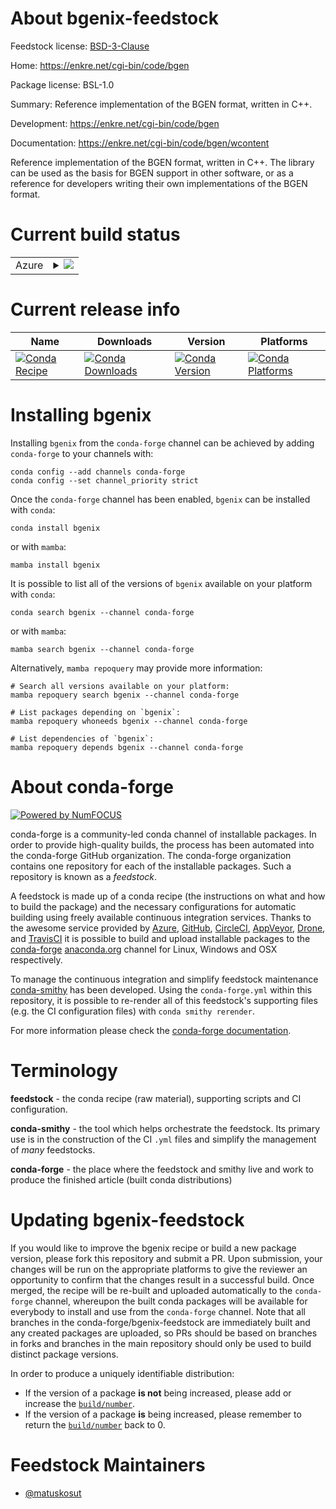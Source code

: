 About bgenix-feedstock
======================

Feedstock license: [BSD-3-Clause](https://github.com/conda-forge/bgenix-feedstock/blob/main/LICENSE.txt)

Home: https://enkre.net/cgi-bin/code/bgen

Package license: BSL-1.0

Summary: Reference implementation of the BGEN format, written in C++.

Development: https://enkre.net/cgi-bin/code/bgen

Documentation: https://enkre.net/cgi-bin/code/bgen/wcontent

Reference implementation of the BGEN format, written in C++.
The library can be used as the basis for BGEN support
in other software, or as a reference for developers
writing their own implementations of the BGEN format.


Current build status
====================


<table>
    
  <tr>
    <td>Azure</td>
    <td>
      <details>
        <summary>
          <a href="https://dev.azure.com/conda-forge/feedstock-builds/_build/latest?definitionId=10993&branchName=main">
            <img src="https://dev.azure.com/conda-forge/feedstock-builds/_apis/build/status/bgenix-feedstock?branchName=main">
          </a>
        </summary>
        <table>
          <thead><tr><th>Variant</th><th>Status</th></tr></thead>
          <tbody><tr>
              <td>linux_64</td>
              <td>
                <a href="https://dev.azure.com/conda-forge/feedstock-builds/_build/latest?definitionId=10993&branchName=main">
                  <img src="https://dev.azure.com/conda-forge/feedstock-builds/_apis/build/status/bgenix-feedstock?branchName=main&jobName=linux&configuration=linux%20linux_64_" alt="variant">
                </a>
              </td>
            </tr><tr>
              <td>osx_64</td>
              <td>
                <a href="https://dev.azure.com/conda-forge/feedstock-builds/_build/latest?definitionId=10993&branchName=main">
                  <img src="https://dev.azure.com/conda-forge/feedstock-builds/_apis/build/status/bgenix-feedstock?branchName=main&jobName=osx&configuration=osx%20osx_64_" alt="variant">
                </a>
              </td>
            </tr>
          </tbody>
        </table>
      </details>
    </td>
  </tr>
</table>

Current release info
====================

| Name | Downloads | Version | Platforms |
| --- | --- | --- | --- |
| [![Conda Recipe](https://img.shields.io/badge/recipe-bgenix-green.svg)](https://anaconda.org/conda-forge/bgenix) | [![Conda Downloads](https://img.shields.io/conda/dn/conda-forge/bgenix.svg)](https://anaconda.org/conda-forge/bgenix) | [![Conda Version](https://img.shields.io/conda/vn/conda-forge/bgenix.svg)](https://anaconda.org/conda-forge/bgenix) | [![Conda Platforms](https://img.shields.io/conda/pn/conda-forge/bgenix.svg)](https://anaconda.org/conda-forge/bgenix) |

Installing bgenix
=================

Installing `bgenix` from the `conda-forge` channel can be achieved by adding `conda-forge` to your channels with:

```
conda config --add channels conda-forge
conda config --set channel_priority strict
```

Once the `conda-forge` channel has been enabled, `bgenix` can be installed with `conda`:

```
conda install bgenix
```

or with `mamba`:

```
mamba install bgenix
```

It is possible to list all of the versions of `bgenix` available on your platform with `conda`:

```
conda search bgenix --channel conda-forge
```

or with `mamba`:

```
mamba search bgenix --channel conda-forge
```

Alternatively, `mamba repoquery` may provide more information:

```
# Search all versions available on your platform:
mamba repoquery search bgenix --channel conda-forge

# List packages depending on `bgenix`:
mamba repoquery whoneeds bgenix --channel conda-forge

# List dependencies of `bgenix`:
mamba repoquery depends bgenix --channel conda-forge
```


About conda-forge
=================

[![Powered by
NumFOCUS](https://img.shields.io/badge/powered%20by-NumFOCUS-orange.svg?style=flat&colorA=E1523D&colorB=007D8A)](https://numfocus.org)

conda-forge is a community-led conda channel of installable packages.
In order to provide high-quality builds, the process has been automated into the
conda-forge GitHub organization. The conda-forge organization contains one repository
for each of the installable packages. Such a repository is known as a *feedstock*.

A feedstock is made up of a conda recipe (the instructions on what and how to build
the package) and the necessary configurations for automatic building using freely
available continuous integration services. Thanks to the awesome service provided by
[Azure](https://azure.microsoft.com/en-us/services/devops/), [GitHub](https://github.com/),
[CircleCI](https://circleci.com/), [AppVeyor](https://www.appveyor.com/),
[Drone](https://cloud.drone.io/welcome), and [TravisCI](https://travis-ci.com/)
it is possible to build and upload installable packages to the
[conda-forge](https://anaconda.org/conda-forge) [anaconda.org](https://anaconda.org/)
channel for Linux, Windows and OSX respectively.

To manage the continuous integration and simplify feedstock maintenance
[conda-smithy](https://github.com/conda-forge/conda-smithy) has been developed.
Using the ``conda-forge.yml`` within this repository, it is possible to re-render all of
this feedstock's supporting files (e.g. the CI configuration files) with ``conda smithy rerender``.

For more information please check the [conda-forge documentation](https://conda-forge.org/docs/).

Terminology
===========

**feedstock** - the conda recipe (raw material), supporting scripts and CI configuration.

**conda-smithy** - the tool which helps orchestrate the feedstock.
                   Its primary use is in the construction of the CI ``.yml`` files
                   and simplify the management of *many* feedstocks.

**conda-forge** - the place where the feedstock and smithy live and work to
                  produce the finished article (built conda distributions)


Updating bgenix-feedstock
=========================

If you would like to improve the bgenix recipe or build a new
package version, please fork this repository and submit a PR. Upon submission,
your changes will be run on the appropriate platforms to give the reviewer an
opportunity to confirm that the changes result in a successful build. Once
merged, the recipe will be re-built and uploaded automatically to the
`conda-forge` channel, whereupon the built conda packages will be available for
everybody to install and use from the `conda-forge` channel.
Note that all branches in the conda-forge/bgenix-feedstock are
immediately built and any created packages are uploaded, so PRs should be based
on branches in forks and branches in the main repository should only be used to
build distinct package versions.

In order to produce a uniquely identifiable distribution:
 * If the version of a package **is not** being increased, please add or increase
   the [``build/number``](https://docs.conda.io/projects/conda-build/en/latest/resources/define-metadata.html#build-number-and-string).
 * If the version of a package **is** being increased, please remember to return
   the [``build/number``](https://docs.conda.io/projects/conda-build/en/latest/resources/define-metadata.html#build-number-and-string)
   back to 0.

Feedstock Maintainers
=====================

* [@matuskosut](https://github.com/matuskosut/)

